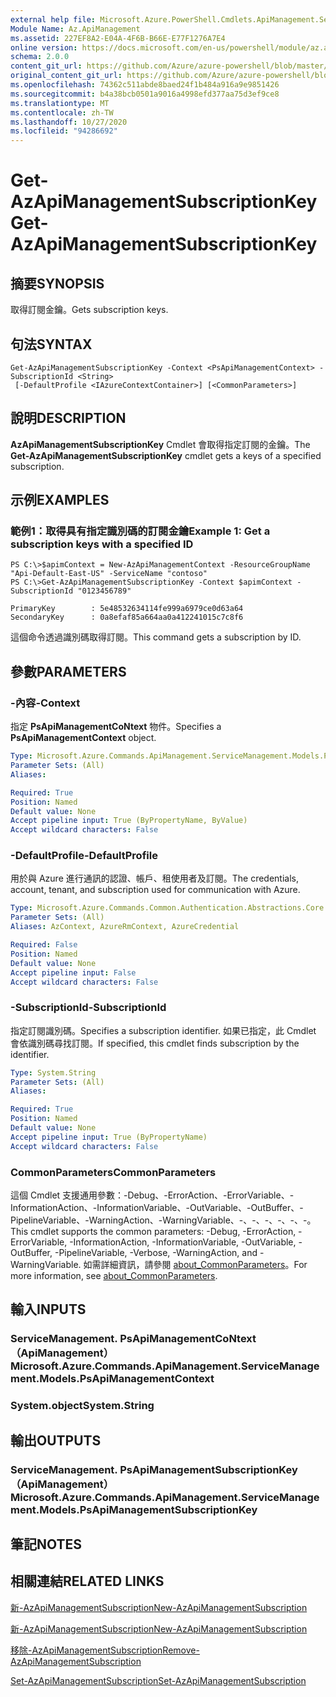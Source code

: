 ```yaml
---
external help file: Microsoft.Azure.PowerShell.Cmdlets.ApiManagement.ServiceManagement.dll-Help.xml
Module Name: Az.ApiManagement
ms.assetid: 227EF8A2-E04A-4F6B-B66E-E77F1276A7E4
online version: https://docs.microsoft.com/en-us/powershell/module/az.apimanagement/get-azapimanagementsubscriptionkey
schema: 2.0.0
content_git_url: https://github.com/Azure/azure-powershell/blob/master/src/ApiManagement/ApiManagement/help/Get-AzApiManagementSubscriptionKey.md
original_content_git_url: https://github.com/Azure/azure-powershell/blob/master/src/ApiManagement/ApiManagement/help/Get-AzApiManagementSubscriptionKey.md
ms.openlocfilehash: 74362c511abde8baed24f1b484a916a9e9851426
ms.sourcegitcommit: b4a38bcb0501a9016a4998efd377aa75d3ef9ce8
ms.translationtype: MT
ms.contentlocale: zh-TW
ms.lasthandoff: 10/27/2020
ms.locfileid: "94286692"
---
```

# <span data-ttu-id="f4b3a-101">Get-AzApiManagementSubscriptionKey</span><span class="sxs-lookup"><span data-stu-id="f4b3a-101">Get-AzApiManagementSubscriptionKey</span></span>

## <span data-ttu-id="f4b3a-102">摘要</span><span class="sxs-lookup"><span data-stu-id="f4b3a-102">SYNOPSIS</span></span>
<span data-ttu-id="f4b3a-103">取得訂閱金鑰。</span><span class="sxs-lookup"><span data-stu-id="f4b3a-103">Gets subscription keys.</span></span>

## <span data-ttu-id="f4b3a-104">句法</span><span class="sxs-lookup"><span data-stu-id="f4b3a-104">SYNTAX</span></span>

```
Get-AzApiManagementSubscriptionKey -Context <PsApiManagementContext> -SubscriptionId <String>
 [-DefaultProfile <IAzureContextContainer>] [<CommonParameters>]
```

## <span data-ttu-id="f4b3a-105">說明</span><span class="sxs-lookup"><span data-stu-id="f4b3a-105">DESCRIPTION</span></span>
<span data-ttu-id="f4b3a-106">**AzApiManagementSubscriptionKey** Cmdlet 會取得指定訂閱的金鑰。</span><span class="sxs-lookup"><span data-stu-id="f4b3a-106">The **Get-AzApiManagementSubscriptionKey** cmdlet gets a keys of a specified subscription.</span></span>

## <span data-ttu-id="f4b3a-107">示例</span><span class="sxs-lookup"><span data-stu-id="f4b3a-107">EXAMPLES</span></span>

### <span data-ttu-id="f4b3a-108">範例1：取得具有指定識別碼的訂閱金鑰</span><span class="sxs-lookup"><span data-stu-id="f4b3a-108">Example 1: Get a subscription keys with a specified ID</span></span>
```
PS C:\>$apimContext = New-AzApiManagementContext -ResourceGroupName "Api-Default-East-US" -ServiceName "contoso"
PS C:\>Get-AzApiManagementSubscriptionKey -Context $apimContext -SubscriptionId "0123456789"

PrimaryKey        : 5e48532634114fe999a6979ce0d63a64
SecondaryKey      : 0a8efaf85a664aa0a412241015c7c8f6
```

<span data-ttu-id="f4b3a-109">這個命令透過識別碼取得訂閱。</span><span class="sxs-lookup"><span data-stu-id="f4b3a-109">This command gets a subscription by ID.</span></span>

## <span data-ttu-id="f4b3a-110">參數</span><span class="sxs-lookup"><span data-stu-id="f4b3a-110">PARAMETERS</span></span>

### <span data-ttu-id="f4b3a-111">-內容</span><span class="sxs-lookup"><span data-stu-id="f4b3a-111">-Context</span></span>
<span data-ttu-id="f4b3a-112">指定 **PsApiManagementCoNtext** 物件。</span><span class="sxs-lookup"><span data-stu-id="f4b3a-112">Specifies a **PsApiManagementContext** object.</span></span>

```yaml
Type: Microsoft.Azure.Commands.ApiManagement.ServiceManagement.Models.PsApiManagementContext
Parameter Sets: (All)
Aliases:

Required: True
Position: Named
Default value: None
Accept pipeline input: True (ByPropertyName, ByValue)
Accept wildcard characters: False
```

### <span data-ttu-id="f4b3a-113">-DefaultProfile</span><span class="sxs-lookup"><span data-stu-id="f4b3a-113">-DefaultProfile</span></span>
<span data-ttu-id="f4b3a-114">用於與 Azure 進行通訊的認證、帳戶、租使用者及訂閱。</span><span class="sxs-lookup"><span data-stu-id="f4b3a-114">The credentials, account, tenant, and subscription used for communication with Azure.</span></span>

```yaml
Type: Microsoft.Azure.Commands.Common.Authentication.Abstractions.Core.IAzureContextContainer
Parameter Sets: (All)
Aliases: AzContext, AzureRmContext, AzureCredential

Required: False
Position: Named
Default value: None
Accept pipeline input: False
Accept wildcard characters: False
```

### <span data-ttu-id="f4b3a-115">-SubscriptionId</span><span class="sxs-lookup"><span data-stu-id="f4b3a-115">-SubscriptionId</span></span>
<span data-ttu-id="f4b3a-116">指定訂閱識別碼。</span><span class="sxs-lookup"><span data-stu-id="f4b3a-116">Specifies a subscription identifier.</span></span>
<span data-ttu-id="f4b3a-117">如果已指定，此 Cmdlet 會依識別碼尋找訂閱。</span><span class="sxs-lookup"><span data-stu-id="f4b3a-117">If specified, this cmdlet finds subscription by the identifier.</span></span>

```yaml
Type: System.String
Parameter Sets: (All)
Aliases:

Required: True
Position: Named
Default value: None
Accept pipeline input: True (ByPropertyName)
Accept wildcard characters: False
```

### <span data-ttu-id="f4b3a-118">CommonParameters</span><span class="sxs-lookup"><span data-stu-id="f4b3a-118">CommonParameters</span></span>
<span data-ttu-id="f4b3a-119">這個 Cmdlet 支援通用參數：-Debug、-ErrorAction、-ErrorVariable、-InformationAction、-InformationVariable、-OutVariable、-OutBuffer、-PipelineVariable、-WarningAction、-WarningVariable、-、-、-、-、-、-。</span><span class="sxs-lookup"><span data-stu-id="f4b3a-119">This cmdlet supports the common parameters: -Debug, -ErrorAction, -ErrorVariable, -InformationAction, -InformationVariable, -OutVariable, -OutBuffer, -PipelineVariable, -Verbose, -WarningAction, and -WarningVariable.</span></span> <span data-ttu-id="f4b3a-120">如需詳細資訊，請參閱 [about_CommonParameters](http://go.microsoft.com/fwlink/?LinkID=113216)。</span><span class="sxs-lookup"><span data-stu-id="f4b3a-120">For more information, see [about_CommonParameters](http://go.microsoft.com/fwlink/?LinkID=113216).</span></span>

## <span data-ttu-id="f4b3a-121">輸入</span><span class="sxs-lookup"><span data-stu-id="f4b3a-121">INPUTS</span></span>

### <span data-ttu-id="f4b3a-122">ServiceManagement. PsApiManagementCoNtext （ApiManagement）</span><span class="sxs-lookup"><span data-stu-id="f4b3a-122">Microsoft.Azure.Commands.ApiManagement.ServiceManagement.Models.PsApiManagementContext</span></span>

### <span data-ttu-id="f4b3a-123">System.object</span><span class="sxs-lookup"><span data-stu-id="f4b3a-123">System.String</span></span>

## <span data-ttu-id="f4b3a-124">輸出</span><span class="sxs-lookup"><span data-stu-id="f4b3a-124">OUTPUTS</span></span>

### <span data-ttu-id="f4b3a-125">ServiceManagement. PsApiManagementSubscriptionKey （ApiManagement）</span><span class="sxs-lookup"><span data-stu-id="f4b3a-125">Microsoft.Azure.Commands.ApiManagement.ServiceManagement.Models.PsApiManagementSubscriptionKey</span></span>

## <span data-ttu-id="f4b3a-126">筆記</span><span class="sxs-lookup"><span data-stu-id="f4b3a-126">NOTES</span></span>

## <span data-ttu-id="f4b3a-127">相關連結</span><span class="sxs-lookup"><span data-stu-id="f4b3a-127">RELATED LINKS</span></span>

[<span data-ttu-id="f4b3a-128">新-AzApiManagementSubscription</span><span class="sxs-lookup"><span data-stu-id="f4b3a-128">New-AzApiManagementSubscription</span></span>](./Get-AzApiManagementSubscription.md)

[<span data-ttu-id="f4b3a-129">新-AzApiManagementSubscription</span><span class="sxs-lookup"><span data-stu-id="f4b3a-129">New-AzApiManagementSubscription</span></span>](./New-AzApiManagementSubscription.md)

[<span data-ttu-id="f4b3a-130">移除-AzApiManagementSubscription</span><span class="sxs-lookup"><span data-stu-id="f4b3a-130">Remove-AzApiManagementSubscription</span></span>](./Remove-AzApiManagementSubscription.md)

[<span data-ttu-id="f4b3a-131">Set-AzApiManagementSubscription</span><span class="sxs-lookup"><span data-stu-id="f4b3a-131">Set-AzApiManagementSubscription</span></span>](./Set-AzApiManagementSubscription.md)


